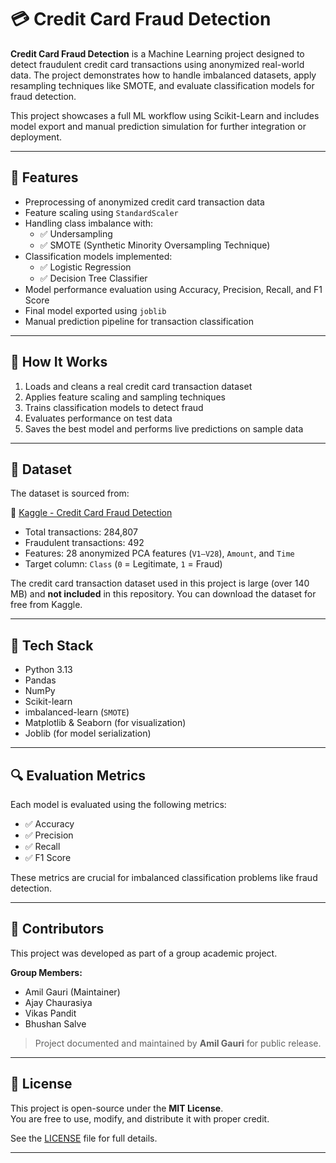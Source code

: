 # 💳 Credit Card Fraud Detection

**Credit Card Fraud Detection** is a Machine Learning project designed to detect fraudulent credit card transactions using anonymized real-world data. The project demonstrates how to handle imbalanced datasets, apply resampling techniques like SMOTE, and evaluate classification models for fraud detection.

This project showcases a full ML workflow using Scikit-Learn and includes model export and manual prediction simulation for further integration or deployment.

---

## 🚀 Features

- Preprocessing of anonymized credit card transaction data  
- Feature scaling using `StandardScaler`  
- Handling class imbalance with:
  - ✅ Undersampling  
  - ✅ SMOTE (Synthetic Minority Oversampling Technique)  
- Classification models implemented:  
  - ✅ Logistic Regression  
  - ✅ Decision Tree Classifier  
- Model performance evaluation using Accuracy, Precision, Recall, and F1 Score  
- Final model exported using `joblib`  
- Manual prediction pipeline for transaction classification  

---

## 🧠 How It Works

1. Loads and cleans a real credit card transaction dataset  
2. Applies feature scaling and sampling techniques  
3. Trains classification models to detect fraud  
4. Evaluates performance on test data  
5. Saves the best model and performs live predictions on sample data  

---

## 📁 Dataset

The dataset is sourced from:

🔗 [Kaggle - Credit Card Fraud Detection](https://www.kaggle.com/datasets/mlg-ulb/creditcardfraud)

- Total transactions: 284,807  
- Fraudulent transactions: 492  
- Features: 28 anonymized PCA features (`V1–V28`), `Amount`, and `Time`  
- Target column: `Class` (`0` = Legitimate, `1` = Fraud)  

The credit card transaction dataset used in this project is large (over 140 MB) and **not included** in this repository. You can download the dataset for free from Kaggle.

---

## 🧰 Tech Stack

- Python 3.13  
- Pandas  
- NumPy  
- Scikit-learn  
- imbalanced-learn (`SMOTE`)  
- Matplotlib & Seaborn (for visualization)  
- Joblib (for model serialization)  

---

## 🔍 Evaluation Metrics

Each model is evaluated using the following metrics:

- ✅ Accuracy  
- ✅ Precision  
- ✅ Recall  
- ✅ F1 Score  

These metrics are crucial for imbalanced classification problems like fraud detection.

---

## 👥 Contributors

This project was developed as part of a group academic project.

**Group Members:**

- Amil Gauri (Maintainer)  
- Ajay Chaurasiya  
- Vikas Pandit  
- Bhushan Salve  

> Project documented and maintained by **Amil Gauri** for public release.

---

## 📄 License

This project is open-source under the **MIT License**.  
You are free to use, modify, and distribute it with proper credit.

See the [LICENSE](LICENSE) file for full details.

---




